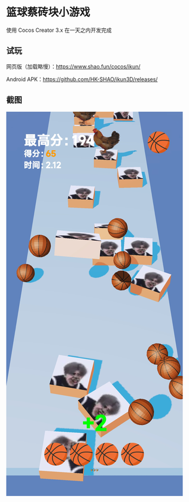 # 篮球蔡砖块小游戏

使用 Cocos Creator 3.x 在一天之内开发完成

##  试玩
网页版（加载略慢）：https://www.shao.fun/cocos/ikun/  

Android APK：https://github.com/HK-SHAO/ikun3D/releases/

## 截图

![](./doc/image/Screenshot_com.shao.ikun.jpg)